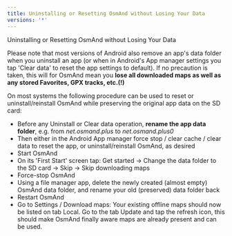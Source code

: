 ```yaml
---
title: Uninstalling or Resetting OsmAnd without Losing Your Data
versions: '*'
---
```


Uninstalling or Resetting OsmAnd without Losing Your Data

Please note that most versions of Android also remove an app's data
folder when you uninstall an app (or when in Android's App manager
settings you tap 'Clear data' to reset the app settings to default). If
no precaution is taken, this will for OsmAnd mean you **lose all
downloaded maps as well as any stored Favorites, GPX tracks, etc.(!)**

On most systems the following procedure can be used to reset or
uninstall/reinstall OsmAnd while preserving the original app data on the
SD card:

-   Before any Uninstall or Clear data operation, **rename the app data
    folder**, e.g. from *net.osmand.plus* to *net.osmand.plus0*
-   Then either in the Android App manager force stop / clear cache /
    clear data to reset the app, or uninstall/reinstall OsmAnd, as
    desired
-   Start OsmAnd
-   On its 'First Start' screen tap: Get started -\> Change the data
    folder to the SD card -\> Skip -\> Skip downloading maps
-   Force-stop OsmAnd
-   Using a file manager app, delete the newly created (almost empty)
    OsmAnd data folder, and rename your old (preserved) data folder back
-   Restart OsmAnd
-   Go to Settings / Download maps: Your existing offline maps should
    now be listed on tab Local. Go to the tab Update and tap the refresh
    icon, this should make OsmAnd finally aware maps are already present
    and can be used.